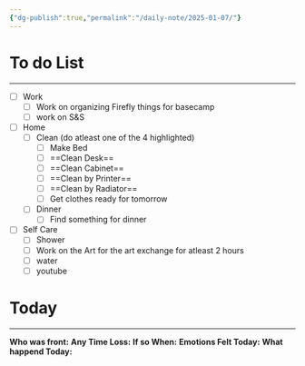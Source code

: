 ```yaml
---
{"dg-publish":true,"permalink":"/daily-note/2025-01-07/"}
---
```


# To do List
---
- [ ] Work
	- [ ] Work on organizing Firefly things for basecamp
	- [ ] work on S&S 
- [ ] Home
	- [ ] Clean (do atleast one of the 4 highlighted)
		- [ ] Make Bed
		- [ ] ==Clean Desk==
		- [ ] ==Clean Cabinet==
		- [ ] ==Clean by Printer== 
		- [ ] ==Clean by Radiator==
		- [ ] Get clothes ready for tomorrow
	- [ ] Dinner
		- [ ] Find something for dinner
- [ ] Self Care
	- [ ] Shower
	- [ ] Work on the Art for the art exchange for atleast 2 hours 
	- [ ] water 
	- [ ] youtube

# Today
---
**Who was front:** 
**Any Time Loss:**
	**If so When:**
**Emotions Felt Today:**
**What happend Today:**